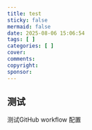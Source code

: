 ```yaml
---
title: test
sticky: false
mermaid: false
date: 2025-08-06 15:06:54
tags: [ ]
categories: [ ]
cover:
comments:
copyright:
sponsor:
---
```


## 测试

测试GitHub workflow 配置